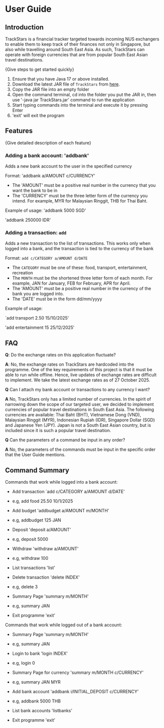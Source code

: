 # User Guide

## Introduction

TrackStars is a financial tracker targeted towards incoming NUS exchangers to enable them to keep track of their finances not only in Singapore, but also while travelling around South East Asia. 
As such, TrackStars can operate with foreign currencies that are from popular South East Asian travel destinations. 

{Give steps to get started quickly}

1. Ensure that you have Java 17 or above installed.
2. Download the latest JAR file of `TrackStars` from [here](http://link.to/duke).
3. Copy the JAR file into an empty folder 
4. Open the command terminal, cd into the folder you put the JAR in, then use '-java jar TrackStars.jar' command to run the application
5. Start typing commands into the terminal and execute it by pressing Enter
6. 'exit' will exit the program

## Features 

{Give detailed description of each feature}

### Adding a bank account: 'addbank'
Adds a new bank account to the user in the specified currency 

Format: 'addbank a/AMOUNT c/CURRENCY'

* The 'AMOUNT' must be a positive real number in the currency that you want the bank to be in
* The 'CURRENCY' must be the three letter form of the currency you intend. For example, MYR for Malaysian Ringgit, THB for Thai Baht. 

Example of usage: 
'addbank 5000 SGD'

'addbank 250000 IDR'

### Adding a transaction: `add`
Adds a new transaction to the list of transactions. This works only when logged into a bank, and the transaction is tied to the currency of the bank 

Format: `add c/CATEGORY a/AMOUNT d/DATE`

* The `CATEGORY` must be one of these: food, transport, entertainment, recreation 
* The `MONTH` must be the shortened three letter form of each month. For example, JAN for January, FEB for February, APR for April.
* The 'AMOUNT' must be a positive real number in the currency of the bank you are logged into.
* The 'DATE' must be in the form dd/mm/yyyy

Example of usage: 

`add transport 2.50 15/10/2025'

'add entertainment 15 25/12/2025'

## FAQ

**Q**: Do the exchange rates on this application fluctuate? 

**A**: No, the exchange rates on TrackStars are hardcoded into the programme. One of the key requirements of this project is that it must be able to run while offline. Hence, live updates of 
exchange rates are difficult to implement. We take the latest exchange rates as of 27 October 2025.

**Q** Can I attach my bank account or transactions to any currency I want?

**A** No, TrackStars only has a limited number of currencies. In the spirit of narrowing down the scope of our targeted user, we decided to implement
currencies of popular travel destinations in South East Asia. The following currencies are available: Thai Baht (BHT), Vietnamese Dong (VND), Malaysian Ringgit (MYR), Indonesian Rupiah (IDR), Singapore Dollar (SGD) and Japanese Yen (JPY).
Japan is not a South East Asian country, but is included since it is such a popular travel destination.

**Q** Can the parameters of a command be input in any order?

**A** No, the parameters of the commands must be input in the specific order that the User Guide mentions.

## Command Summary

Commands that work while logged into a bank account:

* Add transaction `add c/CATEGORY a/AMOUNT d/DATE'
* e.g, add food 25.50 10/1/2025

* Add budget 'addbudget a/AMOUNT m/MONTH'
* e.g, addbudget 125 JAN

* Deposit 'deposit a/AMOUNT'
* e.g, deposit 5000

* Withdraw 'withdraw a/AMOUNT'
* e.g, withdraw 100 

* List transactions 'list'
* Delete transaction 'delete INDEX'
* e.g, delete 3 

* Summary Page 'summary m/MONTH'
* e.g, summary JAN

* Exit programme 'exit'

Commands that work while logged out of a bank account:
* Summary Page 'summary m/MONTH'
* e.g, summary JAN 

* Login to bank 'login INDEX'
* e.g, login 0

* Summary Page for currency 'summary m/MONTH c/CURRENCY'
* e.g, summary JAN MYR

* Add bank account 'addbank i/INITIAL_DEPOSIT c/CURRENCY'
* e.g, addbank 5000 THB
* List bank accounts 'listbanks'
* Exit programme 'exit'


